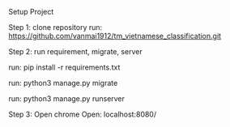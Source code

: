 Setup Project

Step 1: clone repository 
run: https://github.com/vanmai1912/tm_vietnamese_classification.git

Step 2: run requirement, migrate, server

run: pip install -r requirements.txt

run: python3 manage.py migrate

run: python3 manage.py runserver

Step 3: Open chrome Open: localhost:8080/
